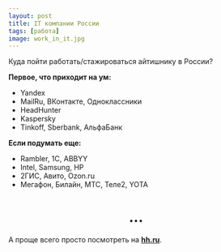 ```yaml
---
layout: post 
title: IT компании России
tags: [работа]
image: work_in_it.jpg
---
```


Куда пойти работать/стажироваться айтишнику в России?

<!--more-->

**Первое, что приходит на ум:**
* Yandex
* MailRu, ВКонтакте, Одноклассники
* HeadHunter
* Kaspersky
* Tinkoff, Sberbank, АльфаБанк

**Если подумать еще:**
* Rambler, 1С, ABBYY
* Intel, Samsung, HP
* 2ГИС, Авито, Ozon.ru
* Мегафон, Билайн, МТС, Теле2, YOTA

<h1 style="text-align: center;">...</h1>

<p class="message">
	А проще всего просто посмотреть на <a href="https://hh.ru" target="_blank"><b>hh.ru</b></a>.
</p>